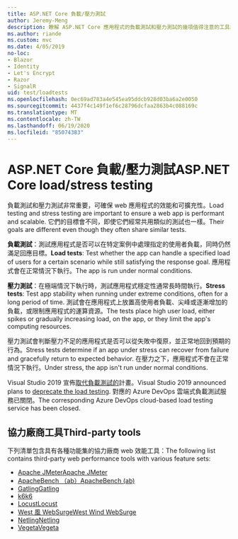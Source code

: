 ```yaml
---
title: ASP.NET Core 負載/壓力測試
author: Jeremy-Meng
description: 瞭解 ASP.NET Core 應用程式的負載測試和壓力測試的幾項值得注意的工具和方法。
ms.author: riande
ms.custom: mvc
ms.date: 4/05/2019
no-loc:
- Blazor
- Identity
- Let's Encrypt
- Razor
- SignalR
uid: test/loadtests
ms.openlocfilehash: 0ec69ad783a4e545ea95ddcb928d03ba6a2e0050
ms.sourcegitcommit: 4437f4c149f1ef6c28796dcfaa2863b4c088169c
ms.translationtype: MT
ms.contentlocale: zh-TW
ms.lasthandoff: 06/19/2020
ms.locfileid: "85074383"
---
```

# <a name="aspnet-core-loadstress-testing"></a><span data-ttu-id="a0824-103">ASP.NET Core 負載/壓力測試</span><span class="sxs-lookup"><span data-stu-id="a0824-103">ASP.NET Core load/stress testing</span></span>

<span data-ttu-id="a0824-104">負載測試和壓力測試非常重要，可確保 web 應用程式的效能和可擴充性。</span><span class="sxs-lookup"><span data-stu-id="a0824-104">Load testing and stress testing are important to ensure a web app is performant and scalable.</span></span> <span data-ttu-id="a0824-105">它們的目標會不同，即使它們經常共用類似的測試也一樣。</span><span class="sxs-lookup"><span data-stu-id="a0824-105">Their goals are different even though they often share similar tests.</span></span>

<span data-ttu-id="a0824-106">**負載測試**：測試應用程式是否可以在特定案例中處理指定的使用者負載，同時仍然滿足回應目標。</span><span class="sxs-lookup"><span data-stu-id="a0824-106">**Load tests**: Test whether the app can handle a specified load of users for a certain scenario while still satisfying the response goal.</span></span> <span data-ttu-id="a0824-107">應用程式會在正常情況下執行。</span><span class="sxs-lookup"><span data-stu-id="a0824-107">The app is run under normal conditions.</span></span>

<span data-ttu-id="a0824-108">**壓力測試**：在極端情況下執行時，測試應用程式穩定性通常長時間執行。</span><span class="sxs-lookup"><span data-stu-id="a0824-108">**Stress tests**: Test app stability when running under extreme conditions, often for a long period of time.</span></span> <span data-ttu-id="a0824-109">測試會在應用程式上放置高使用者負載、尖峰或逐漸增加的負載，或限制應用程式的運算資源。</span><span class="sxs-lookup"><span data-stu-id="a0824-109">The tests place high user load, either spikes or gradually increasing load, on the app, or they limit the app's computing resources.</span></span>

<span data-ttu-id="a0824-110">壓力測試會判斷壓力不足的應用程式是否可以從失敗中復原，並正常地回到預期的行為。</span><span class="sxs-lookup"><span data-stu-id="a0824-110">Stress tests determine if an app under stress can recover from failure and gracefully return to expected behavior.</span></span> <span data-ttu-id="a0824-111">在壓力之下，應用程式不會在正常情況下執行。</span><span class="sxs-lookup"><span data-stu-id="a0824-111">Under stress, the app isn't run under normal conditions.</span></span>

<span data-ttu-id="a0824-112">Visual Studio 2019 宣佈[取代負載測試的](https://devblogs.microsoft.com/devops/cloud-based-load-testing-service-eol/)計畫。</span><span class="sxs-lookup"><span data-stu-id="a0824-112">Visual Studio 2019 announced plans to [deprecate the load testing](https://devblogs.microsoft.com/devops/cloud-based-load-testing-service-eol/).</span></span> <span data-ttu-id="a0824-113">對應的 Azure DevOps 雲端式負載測試服務已關閉。</span><span class="sxs-lookup"><span data-stu-id="a0824-113">The corresponding Azure DevOps cloud-based load testing service has been closed.</span></span>

## <a name="third-party-tools"></a><span data-ttu-id="a0824-114">協力廠商工具</span><span class="sxs-lookup"><span data-stu-id="a0824-114">Third-party tools</span></span>

<span data-ttu-id="a0824-115">下列清單包含具有各種功能集的協力廠商 web 效能工具：</span><span class="sxs-lookup"><span data-stu-id="a0824-115">The following list contains third-party web performance tools with various feature sets:</span></span>

* [<span data-ttu-id="a0824-116">Apache JMeter</span><span class="sxs-lookup"><span data-stu-id="a0824-116">Apache JMeter</span></span>](https://jmeter.apache.org/)
* [<span data-ttu-id="a0824-117">ApacheBench （ab）</span><span class="sxs-lookup"><span data-stu-id="a0824-117">ApacheBench (ab)</span></span>](https://httpd.apache.org/docs/2.4/programs/ab.html)
* [<span data-ttu-id="a0824-118">Gatling</span><span class="sxs-lookup"><span data-stu-id="a0824-118">Gatling</span></span>](https://gatling.io/)
* [<span data-ttu-id="a0824-119">k6</span><span class="sxs-lookup"><span data-stu-id="a0824-119">k6</span></span>](https://k6.io)
* [<span data-ttu-id="a0824-120">Locust</span><span class="sxs-lookup"><span data-stu-id="a0824-120">Locust</span></span>](https://locust.io/)
* [<span data-ttu-id="a0824-121">West 風 WebSurge</span><span class="sxs-lookup"><span data-stu-id="a0824-121">West Wind WebSurge</span></span>](https://websurge.west-wind.com/)
* [<span data-ttu-id="a0824-122">Netling</span><span class="sxs-lookup"><span data-stu-id="a0824-122">Netling</span></span>](https://github.com/hallatore/Netling)
* [<span data-ttu-id="a0824-123">Vegeta</span><span class="sxs-lookup"><span data-stu-id="a0824-123">Vegeta</span></span>](https://github.com/tsenart/vegeta)